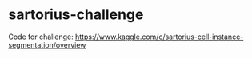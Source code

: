 # sartorius-challenge
Code for challenge: https://www.kaggle.com/c/sartorius-cell-instance-segmentation/overview
